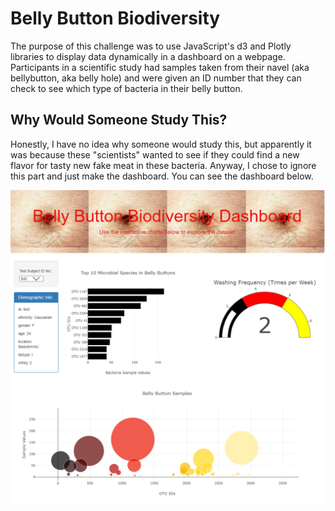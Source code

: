 # Belly Button Biodiversity

The purpose of this challenge was to use JavaScript's d3 and Plotly libraries to display data dynamically in a dashboard on a webpage. Participants in a scientific study had samples taken from their navel (aka bellybutton, aka belly hole) and were given an ID number that they can check to see which type of bacteria in their belly button.

## Why Would Someone Study This?
Honestly, I have no idea why someone would study this, but apparently it was because these "scientists" wanted to see if they could find a new flavor for tasty new fake meat in these bacteria. Anyway, I chose to ignore this part and just make the dashboard. You can see the dashboard below. 

![](https://github.com/alexdallman1029/Belly-Button-Biodiversity/blob/main/belly-button.png)


